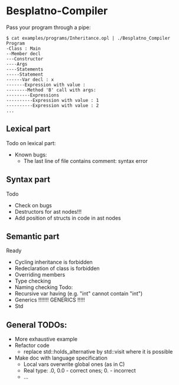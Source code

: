 # Besplatno-Compiler

Pass your program through a pipe:
```
$ cat examples/programs/Inheritance.opl | ./Besplatno_Compiler 
Program
-Class : Main
--Member decl
---Constructor
----Args
----Statements
-----Statement
------Var decl : x
-------Expression with value : 
--------Method 'B' call with args:
---------Expressions
----------Expression with value : 1
----------Expression with value : 2
...
```

## Lexical part
Todo on lexical part:
* Known bugs:
  * The last line of file contains comment: syntax error

## Syntax part
Todo
* Check on bugs
* Destructors for ast nodes!!!
* Add position of structs in code in ast nodes

## Semantic part
Ready
* Cycling inheritance is forbidden
* Redeclaration of class is forbidden
* Overriding members
* Type checking
* Naming checking
Todo:
* Recursive var having (e.g. "int" cannot contain "int")
* Generics !!!!!!! GENERICS !!!!!
* Std

## General TODOs:
* More exhaustive example
* Refactor code
  * replace std::holds_alternative by std::visit where it is possible
* Make doc with language specification 
  * Local vars overwrite global ones (as in C)
  * Real type: .0, 0.0 - correct ones; 0. - incorrect
  * ...